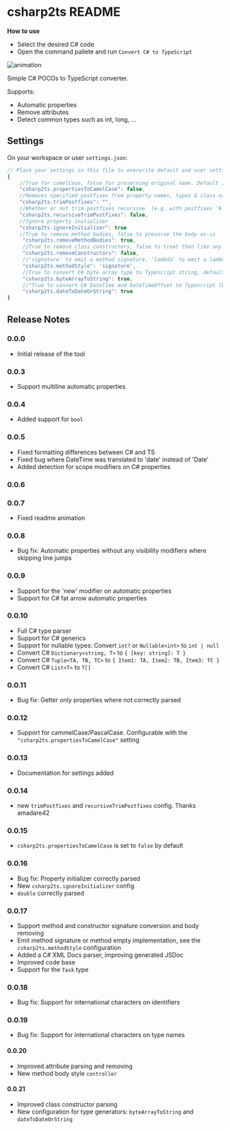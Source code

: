 # csharp2ts README

**How to use**
- Select the desired C# code
- Open the command pallete and run `Convert C# to TypeScript`

![animation](https://raw.githubusercontent.com/RafaelSalguero/CSharp2TS/master/images/animation.gif)

Simple C# POCOs to TypeScript converter.

Supports:
- Automatic properties
- Remove attributes
- Detect common types such as int, long, ... 

## Settings
On your workspace or user `settings.json`:

```js
// Place your settings in this file to overwrite default and user settings.
{
    //True for camelCase, false for preserving original name. Default is true
    "csharp2ts.propertiesToCamelCase": false,
    //Removes specified postfixes from property names, types & class names. Can be array OR string. Case-sensitive.
    "csharp2ts.trimPostfixes": "",
    //Whether or not trim postfixes recursive. (e.g. with postfixes 'A' & 'B' PersonAAB will become PersonAA when it's false & Person when it's true)
    "csharp2ts.recursiveTrimPostfixes": false,
    //Ignore property initializer    
    "csharp2ts.ignoreInitializer": true
    //True to remove method bodies, false to preserve the body as-is
     "csharp2ts.removeMethodBodies": true,
     //True to remove class constructors, false to treat then like any other method
     "csharp2ts.removeConstructors": false,
     //'signature' to emit a method signature, 'lambda' to emit a lambda function. 'controller' to emit a lambda to call an async controller
     "csharp2ts.methodStyle": 'signature',
     //True to convert C# byte array type to Typescript string, defaults to true since the serialization of C# byte[] results in a string
     "csharp2ts.byteArrayToString": true,
     //"True to convert C# DateTime and DateTimeOffset to Typescript (Date | string), defaults to true since the serialization of C# DateTime results in a string"s
     "csharp2ts.dateToDateOrString": true
}
```

## Release Notes
### 0.0.0

- Initial release of the tool

### 0.0.3

- Support multiline automatic properties

### 0.0.4

- Added support for `bool`

### 0.0.5

- Fixed formatting differences between C# and TS
- Fixed bug where DateTime was translated to 'date' instead of 'Date'
- Added detection for scope modifiers on C# properties

### 0.0.6
### 0.0.7
- Fixed readme animation

### 0.0.8
- Bug fix: Automatic properties without any visibility modifiers where skipping line jumps

### 0.0.9
- Support for the 'new' modifier on automatic properties
- Support for C# fat arrow automatic properties

### 0.0.10
- Full C# type parser
- Support for C# generics
- Support for nullable types: Convert `int?` or `Nullable<int>` to `int | null`
- Convert C# `Dictionary<string, T>` to `{ [key: string]: T }`
- Convert C# `Tuple<TA, TB, TC>` to `{ Item1: TA, Item2: TB, Item3: TC }`
- Convert C# `List<T>` to `T[]`

### 0.0.11
- Bug fix: Getter only properties where not correctly parsed

### 0.0.12
- Support for cammelCase/PascalCase. Configurable with the `"csharp2ts.propertiesToCamelCase"` setting

### 0.0.13
- Documentation for settings added

### 0.0.14
- new `trimPostfixes` and `recursiveTrimPostfixes` config. Thanks amadare42

### 0.0.15
- `csharp2ts.propertiesToCamelCase` is set to `false` by default

### 0.0.16
- Bug fix: Property initializer correctly parsed
- New `csharp2ts.ignoreInitializer` config
- `double` correctly parsed

### 0.0.17
- Support method and constructor signature conversion and body removing
- Emit method signature or method empty implementation, see the `csharp2ts.methodStyle` configuration
- Added a C# XML Docs parser, improving generated JSDoc
- Improved code base
- Support for the `Task` type

### 0.0.18
- Bug fix: Support for international characters on identifiers

### 0.0.19
- Bug fix: Support for international characters on type names

#### 0.0.20
- Improved attribute parsing and removing
- New method body style `controller`

#### 0.0.21
- Improved class constructor parsing
- New configuration for type generators: `byteArrayToString` and `dateToDateOrString`
